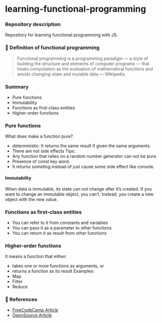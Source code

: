 # learning-functional-programming

### Repository description
Repository for learning functional programming with JS.

### 📘 Definition of functional programming

> Functional programming is a programming paradigm — a style of building the structure and elements of 
> computer programs — that treats computation as the evaluation of mathematical functions and avoids 
> changing-state and mutable data — Wikipedia

### Summary
- Pure functions
- Immutability
- Functions as first-class entities
- Higher-order functions

### Pure functions
What does make a function pure?
- deterministic: It returns the same result if given the same arguments.
- There are not side effects
Tips:
- Any function that relies on a random number generator can not be pure.
- Presence of const key word.
- It returns someting instead of just cause some side effect like console.

#### Immutability
When data is immutable, its state can not change after it’s created. If you want to change an immutable object, you can’t. Instead, you create a new object with the new value.

### Functions as first-class entities
- You can refer to it from constants and variables
- You can pass it as a parameter to other functions
- You can return it as result from other functions

### Higher-order functions
It means a function that either:
- takes one or more functions as arguments, or
- returns a function as its result
Examples:
- Map
- Filter
- Reduce

### 📰 References
- [FreeCodeCamp Article](https://www.freecodecamp.org/news/functional-programming-principles-in-javascript-1b8fc6c3563f/)
- [OpenSource Article](https://opensource.com/article/17/6/functional-javascript)
